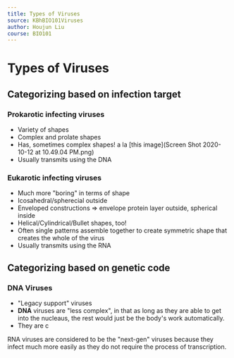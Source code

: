 ```yaml
---
title: Types of Viruses
source: KBhBIO101Viruses
author: Houjun Liu
course: BIO101
---
```


# Types of Viruses
## Categorizing based on infection target
### Prokarotic infecting viruses
* Variety of shapes
* Complex and prolate shapes
* Has, sometimes complex shapes! a la [this image](Screen Shot 2020-10-12 at 10.49.04 PM.png)
* Usually transmits using the DNA

### Eukarotic infecting viruses
* Much more "boring" in terms of shape
* Icosahedral/spherecial outside
* Enveloped constructions => envelope protein layer outside, spherical inside
* Helical/Cylindrical/Bullet shapes, too!
* Often single patterns assemble together to create symmetric shape that creates the whole of the virus 
* Usually transmits using the RNA

## Categorizing based on genetic code
### DNA Viruses
* "Legacy support" viruses
* **DNA** viruses are "less complex", in that as long as they are able to get into the nucleaus, the rest would just be the body's work automatically.
* They are c 

RNA viruses are considered to be the "next-gen" viruses because they infect much more easily as they do not require the process of transcription.


